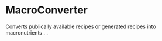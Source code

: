 # MacroConverter
Converts publically available recipes or generated recipes into macronutrients
. .
